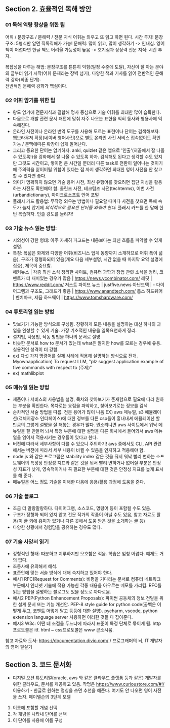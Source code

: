 ## Section 2. 효율적인 독해 방안
### 01 독해 역량 향상을 위한 팁
어휘 / 문장구조 / 문해력 / 전문 지식
어휘는 외우고 또 읽고 하면 된다. 시간 투자!
문장 구조: 5형식만 알면 직독직해가 가능!
문해력: 많이 읽고, 많이 생각하기 -> 인내심. 영어 책이 어렵다면 한글 책도 어려울 가능성이 높음 -> 호기심과 상상력
전문 지식: 시간 투자.

복잡성을 다루는 해법: 문장구조를 튼튼히 익힘(일정 수준에 도달), 자신이 잘 아는 분야의 글부터 읽기 시작(어휘 문제라는 장벽 넘기), 다양한 책과 기사를 읽어 전반적인 문해력 강화(최종 단계).  
전반적인 문해력 강화가 핵심이다. 

### 02 어휘 암기를 위한 팁
- 왕도 없기에 전문지식과 결합해 명사 중심으로 기술 어휘를 최대한 많이 습득한다.
- 다음으로 개발 관련 문서 패턴에 맞춰 자주 나오는 표현을 익혀 동사와 형용사에 익숙해진다.
- 온라인 사전이나 온라인 번역 도구를 사용해 모르는 표현이나 단어는 검색해보자: 웹브라우저 확장(네이버 영어사전)으로 별도 온라인 사전 서비스 접속없이도 확인 가능 / 문맥에따른 확장이 쉽게 일어난다.
- 그리고 중요한 단어는 암기하자. anki, quizlet 같은 앱으로 '인출'(혀끝에서 잘 나올 수 있도록!)을 강화해서 잘 나올 수 있도록 하자. 검색해도 된다고 생각할 수도 있지만 그것도 시간이고, 쌓이면 큰 시간일 뿐더러 다른 task로 전환이 일어나는 것이기에 주의력을 잃어버릴 위험이 있다는 점 까지 생각하면 최대한 영어 사전을 안 찾고 할 수 있다면 좋다. 
- 의미가 명확하지 않으면 기술 용어 사전, 최신 유행어를 찾으려면 집단 지성을 활용하는 사전도 확인해야 함. 콜린즈 사전, 테크텀즈 사전(techterms), 어번 사전(urbandictionary), 마이크로소프트 언어 포털
- 플래시 카드 활용법: 무작정 외우는 방법이나 필요할 때마다 사전을 찾으면 독해 속도가 늘지 않기에 *의식적으로 필요한 단어를 외워야 한다.* 플래시 카드를 한 달에 한 번 복습하자. 인출 강도를 늘리자!

### 03 기술 뉴스 읽는 방법:
- 시의성이 강한 형태: 아주 자세히 파고드는 내용보다는 최신 흐름을 파악할 수 있게 설명.
- 특징: 폭넓은 화제와 다양한 어휘(비즈니스 업계 동향까지 소개하므로 어휘 폭이 넓음), 구조가 정형화되어 있음(개요 다음 세부설명, 시간 없을 때 마지막 요약 설명에 집중), 제목이 중요함.  
해커뉴스 | 각종 최신 소식 정리한 사이트, 컴퓨터 과학과 창업 관련 소식을 정리, 코멘트가 더 재미있는 경우가 많음 | https://news.ycombinator.com/
레딧 |  https://www.reddit.com/
저스트 파이브 뉴스 | justfive.news
아난드텍 | - 다이어그램과 구조도, 그래프가 좋음 | https://www.anandtech.com/ 
톰스 하드웨어 | 벤치마크, 제품 하드웨어 | https://www.tomshardware.com/

### 04 튜토리얼 읽는 방법
- 맛보기가 가능한 방식으로 구성됨. 장황하게 모든 내용을 설명하는 대신 하나의 과업을 완성할 수 있게 기술. 가장 기초적인 내용을 일목요연하게 정리.
- 설치법, 사용법, 작동 방법을 하나의 문서로 설명
- 비슷한 문서로 how to 문서가 있는데 what은 알지만 how를 모르는 경우에 유용. 실용적인 성격이 더 강함. 
- ex) 다섯 가지 명령어를 실제 사례에 적용해 설명하는 방식으로 전개. 
  Myownapplication) To request LLM, "plz suggest application example of five commands with respect to (주제)"
- ex) mathlibplot

### 05 매뉴얼 읽는 방법
- 제품이나 서비스의 사용법을 설명, 목차와 찾아보기가 존재함으로 필요에 따라 원하는 부분을 확인한다. 
목차로는 요점을 파악하고, 찾아보기로는 정보를 검색
- 순차적인 서술 방법을 따름. 전문 용어가 많이 나옴
EX) aws 매뉴얼, s3 에뮬레이션(객체저장소 인터페이스)에 대한 정보를 다른 csp들이 흉내내셔 에뮬레이션 할 만큼의 그렇게 설명을 잘 해놓는 경우가 많다.
뭔소리냐면 aws 사이트에서 워낙 메뉴얼을 잘 만들어 놔서 특정 부분에 대한 설명을 다른 회사에서 들어와서 aws 메뉴얼을 읽어서 적용시키는 경우들이 있다고 한다.
- 버전에 따라서 세부사항이 다를 수 있으니 주의하기!  aws 중에서도 CLI, API 관련해서는 버전에 따라서 세부 내용이 바뀔 수 있음을 인지하고 적용해야 함.
- node.js 와 같은 프로그램은 stability index 같은 것을 둬서 워낙 빨리 변하는 소프트웨어의 특성상 안정성 지표와 같은 것을 둬서 빨리 변하거나 없어질 부분은 안정성 지표가 낮게, 영속적이거나 꼭 필요한 부분에 대한 것은 안정성 지표를 높게 표시를 해 준다.
- 매뉴얼은 어느 정도 기술을 이해한 다음에 응용/활용 과정에 도움을 준다.

### 06 기술 블로그
- 조금 더 말랑말랑하다. 다이어그램, 소스코드, 명령어 등이 포함될 수도 있음.
- 구조가 정형화 되어 있지 않고 전문 작가의 작품이 아닐 수도 있음, 참고 자료도 활용(이 글 외에 흥미가 있거나 다른 곳에서 도움 받은 것을 소개하는 글 등)
- 다양한 상황에서 경험담을 공유하는 경우도 많다.

### 07 기술 사양서 읽기
- 정형적인 형태: 따분하고 지루하지만 모호함은 적음. 학습은 엄청 어렵다. 예제도 거의 없다.
- 조동사에 유의해서 해석.
- 표준안에 맞는 서술 방식에 대해 숙지하고 있어야 한다.
- 예시1 RFC(Request for Comments): 비평을 기다리는 문서로 컴퓨터 네트워크 부문에서 인터넷 기술에 적용 가능한 각종 내용을 아우르는 메모를 가리킴. RFC를 읽는 방법을 설명하는 블로그도 있을 정도로 까다로움. 
- 예시2 PEP(Python Enhancement Proposals): 파이썬 공동체의 정보 전달을 위한 설계 문서 또는 기능 개선안. PEP-8 style guide for python code(공백은 어떻게 두고, 코멘트 어떻게 달고 등등에 대한 설명).  pycharm, vscode, python extension language server 사용하면 이러한 것들 다 잡아준다.  
- 예시3 W3c: 어떤 데 초점을 두느냐에 따라서 표준이 특정 단체로 묶이게 됨. 
http 프로토콜은 itf. 
html ~ css프로토콜은 www 콘소시움.

참고 자료와 도서: https://documentation.divio.com/ / 프로그래머의 뇌, IT 개발자의 영어 필살기
 
## Section 3.  코드 문서화
  
- 디지털 오션 튜토리얼(oracle, aws 와 같은 클라우드 플랫폼 등과 같은) 개발자를 위한 클라우드, 문서를 제공하고 있음. 
작명은 https://www.curioustore.com/#!/ 이용하기 - 한글로 원하는 명칭을 쓰면 추천을 해준다. 여기도 안 나오면 영어 사전을 쓰자. 
페이텔슨의 3단계 모델
1. 이름에 포함할 개념 선택
2. 각 개념을 나타내 단어를 선택
3. 이 단어를 사용해 이름 구성
